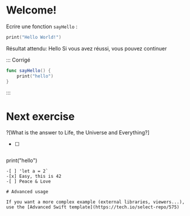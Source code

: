 # Welcome!
Ecrire une fonction `sayHello` :



```swift runnable
print("Hello World!")
```

Résultat attendu: Hello
Si vous avez réussi, vous pouvez continuer

::: Corrigé
```swift runnable
func sayHello() {
    print("hello")
}
```
:::

# Next exercise

?[What is the answer to Life, the Universe and Everything?]
-[ ] ```swift
print("hello")
```
-[ ] 'let a = 2`
-[x] Easy, this is 42
-[ ] Peace & Love

# Advanced usage

If you want a more complex example (external libraries, viewers...), use the [Advanced Swift template](https://tech.io/select-repo/575)
